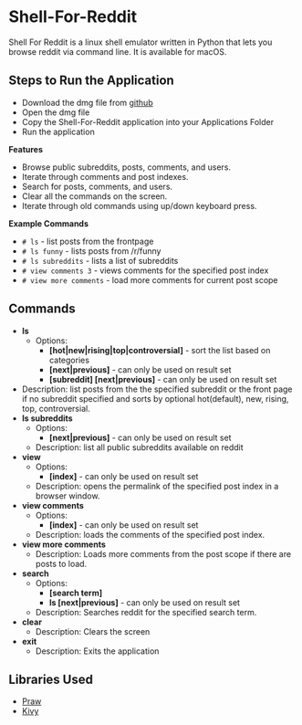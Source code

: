 # Shell-For-Reddit

Shell For Reddit is a linux shell emulator written in Python that lets you browse reddit via command line.
It is available for macOS.

## Steps to Run the Application
* Download the dmg file from [github](https://github.com/yathartha1/Shell-For-Reddit/releases)
* Open the dmg file
* Copy the Shell-For-Reddit application into your Applications Folder
* Run the application

**Features**

* Browse public subreddits, posts, comments, and users.
* Iterate through comments and post indexes.
* Search for posts, comments, and users.
* Clear all the commands on the screen.
* Iterate through old commands using up/down keyboard press.

**Example Commands**

* `# ls` - list posts from the frontpage
* `# ls funny` - lists posts from /r/funny
* `# ls subreddits` - lists a list of subreddits
* `# view comments 3` - views comments for the specified post index
* `# view more comments` - load more comments for current post scope

## Commands

* **ls**
  * Options:
    * **[hot|new|rising|top|controversial]** - sort the list based on categories
    * **[next|previous]** - can only be used on result set
    * **[subreddit] [next|previous]** - can only be used on result set
 * Description: list posts from the the specified subreddit or the front page if no subreddit specified and sorts by optional hot(default), new, rising, top, controversial.
* **ls subreddits**
  * Options:
    * **[next|previous]** - can only be used on result set
  * Description: list all public subreddits available on reddit
* **view**
  * Options:
    * **[index]** - can only be used on result set
  * Description: opens the permalink of the specified post index in a browser window.
* **view comments**
  * Options:
    * **[index]** - can only be used on result set
  * Description: loads the comments of the specified post index.
* **view more comments**
  * Description: Loads more comments from the post scope if there are posts to load.
* **search**
  * Options:
    * **[search term]**
    * **ls [next|previous]** - can only be used on result set
  * Description: Searches reddit for the specified search term.
* **clear**
  * Description: Clears the screen
* **exit**
  * Description: Exits the application

## Libraries Used

- [Praw](https://github.com/praw-dev/praw)
- [Kivy](https://github.com/kivy/kivy)
